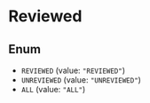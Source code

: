 # Reviewed

## Enum

* `REVIEWED` (value: `"REVIEWED"`)
* `UNREVIEWED` (value: `"UNREVIEWED"`)
* `ALL` (value: `"ALL"`)
